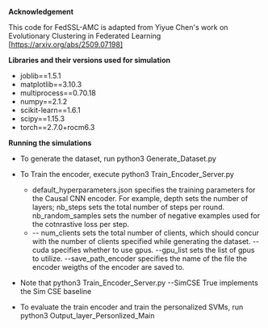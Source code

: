 **Acknowledgement**

This code for FedSSL-AMC is adapted from Yiyue Chen's work on Evolutionary Clustering in Federated Learning [https://arxiv.org/abs/2509.07198]

**Libraries and their versions used for simulation**

- joblib==1.5.1
- matplotlib==3.10.3
- multiprocess==0.70.18
- numpy==2.1.2
- scikit-learn==1.6.1
- scipy==1.15.3
- torch==2.7.0+rocm6.3

**Running the simulations**

- To generate the dataset, run python3 Generate_Dataset.py

- To Train the encoder, execute python3 Train_Encoder_Server.py
  + default_hyperparameters.json specifies the training parameters for the Causal CNN encoder. For example, depth sets the number of layers; nb_steps sets the total number of steps per round.  nb_random_samples sets the number of negative examples used for the cotnrastive loss per step.
  + -- num_clients sets the total number of clients, which should concur with the number of clients specified while generating the dataset. --cuda specifies whether to use gpus. --gpu_list sets the list of gpus to utilize. --save_path_encoder specifies the name of the file the encoder weigths of the encoder are saved to.

- Note that python3 Train_Encoder_Server.py --SimCSE True implements the Sim CSE baseline

- To evaluate the train encoder and train the personalized SVMs, run python3 Output_layer_Personlized_Main
